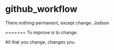 # github_workflow

There nothing permanent, except change. Jodson

=======
To improve is to change.

All that you change, changes you.